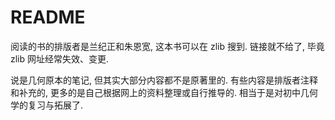 # README



阅读的书的排版者是兰纪正和朱恩宽, 这本书可以在 zlib 搜到. 链接就不给了, 毕竟 zlib 网址经常失效、变更.

说是几何原本的笔记, 但其实大部分内容都不是原著里的. 有些内容是排版者注释和补充的, 更多的是自己根据网上的资料整理或自行推导的. 相当于是对初中几何学的复习与拓展了.